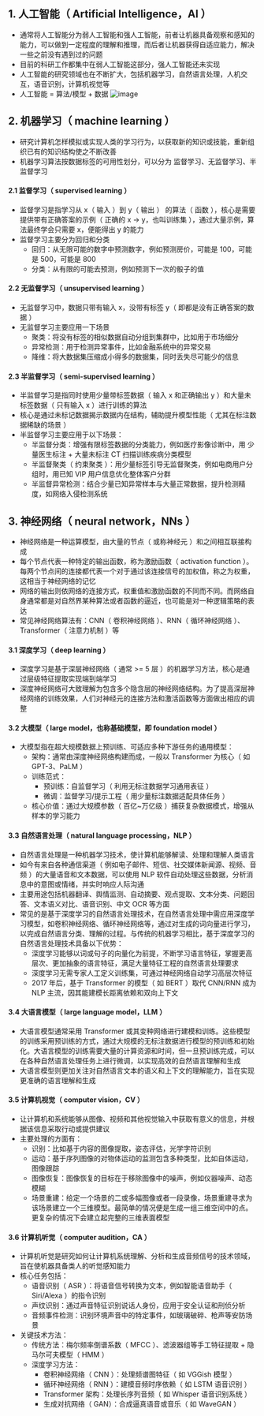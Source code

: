 ## 1. 人工智能（ Artificial Intelligence，AI ）

- 通常将人工智能分为弱人工智能和强人工智能，前者让机器具备观察和感知的能力，可以做到一定程度的理解和推理，而后者让机器获得自适应能力，解决一些之前没有遇到过的问题
- 目前的科研工作都集中在弱人工智能这部分，强人工智能还未实现
- 人工智能的研究领域也在不断扩大，包括机器学习，自然语言处理，人机交互，语音识别，计算机视觉等
- 人工智能 = 算法/模型 + 数据
  ![image](https://github.com/jianyi-gronk/jianyi-gronk/assets/95062803/573d46ec-121a-47ba-9d28-3fd7c553b15b)

## 2. 机器学习（ machine learning ）

- 研究计算机怎样模拟或实现人类的学习行为，以获取新的知识或技能，重新组织已有的知识结构使之不断改善
- 机器学习算法按数据标签的可用性划分，可以分为 监督学习、无监督学习、半监督学习

#### 2.1 监督学习（ supervised learning ）

- 监督学习是指学习从 x（ 输入 ）到 y（ 输出 ） 的算法（ 函数 ），核心是需要提供带有正确答案的示例（ 正确的 x -> y，也叫训练集 ），通过大量示例，算法最终学会只需要 x，便能得出 y 的能力
- 监督学习主要分为回归和分类
  - 回归：从无限可能的数字中预测数字，例如预测房价，可能是 100，可能是 500，可能是 800
  - 分类：从有限的可能去预测，例如预测下一次的骰子的值

#### 2.2 无监督学习（ unsupervised learning ）

- 无监督学习中，数据只带有输入 x，没带有标签 y（ 即都是没有正确答案的数据 ）
- 无监督学习主要应用一下场景
  - 聚类：将没有标签的相似数据自动分组到集群中，比如用于市场细分
  - 异常检测：用于检测异常事件，比如金融系统中的异常交易
  - 降维：将大数据集压缩成小得多的数据集，同时丢失尽可能少的信息

#### 2.3 半监督学习（ semi-supervised learning ）

- 半监督学习是指同时使用少量带标签数据（ 输入 x 和正确输出 y ）和大量未标签数据（ 只有输入 x ）进行训练的算法
- 核心是通过未标记数据揭示数据内在结构，辅助提升模型性能（ 尤其在标注数据稀缺的场景 ）
- 半监督学习主要应用于以下场景：
  - 半监督分类：增强有限标签数据的分类能力，例如医疗影像诊断中，用 少量医生标注 + 大量未标注 CT 扫描训练疾病分类模型
  - 半监督聚类（ 约束聚类 ）：用少量标签引导无监督聚类，例如电商用户分组时，用已知 VIP 用户信息优化整体客户分群
  - 半监督异常检测：结合少量已知异常样本与大量正常数据，提升检测精度，如网络入侵检测系统

## 3. 神经网络（ neural network，NNs ）

- 神经网络是一种运算模型，由大量的节点（ 或称神经元 ）和之间相互联接构成
- 每个节点代表一种特定的输出函数，称为激励函数（ activation function ）。每两个节点间的连接都代表一个对于通过该连接信号的加权值，称之为权重，这相当于神经网络的记忆
- 网络的输出则依网络的连接方式，权重值和激励函数的不同而不同。而网络自身通常都是对自然界某种算法或者函数的逼近，也可能是对一种逻辑策略的表达
- 常见神经网络算法有：CNN（ 卷积神经网络 ）、RNN（ 循环神经网络 ）、Transformer（ 注意力机制 ）等

#### 3.1 深度学习（ deep learning ）

- 深度学习是基于深层神经网络（ 通常 >= 5 层 ）的机器学习方法，核心是通过层级特征提取实现端到端学习
- 深度神经网络可大致理解为包含多个隐含层的神经网络结构。为了提高深层神经网络的训练效果，人们对神经元的连接方法和激活函数等方面做出相应的调整

#### 3.2 大模型（ large model，也称基础模型，即 foundation model ）

- 大模型指在超大规模数据上预训练、可适应多种下游任务的通用模型：
  - 架构：通常由深度神经网络构建而成，一般以 Transformer 为核心（ 如 GPT-3、PaLM ）
  - 训练范式：
    - 预训练：自监督学习（ 利用无标注数据学习通用表征 ）
    - 微调：监督学习/提示工程（ 用少量标注数据适配具体任务 ）
  - 核心价值：通过大规模参数（ 百亿~万亿级 ）捕获复杂数据模式，增强从样本的学习能力

#### 3.3 自然语言处理（ natural language processing，NLP ）

- 自然语言处理是一种机器学习技术，使计算机能够解读、处理和理解人类语言
- 如今有来自各种通信渠道（ 例如电子邮件、短信、社交媒体新闻源、视频、音频 ）的大量语音和文本数据，可以使用 NLP 软件自动处理这些数据，分析消息中的意图或情绪，并实时响应人际沟通
- 主要用途包括机器翻译、舆情监测、自动摘要、观点提取、文本分类、问题回答、文本语义对比、语音识别、中文 OCR 等方面
- 常见的是基于深度学习的自然语言处理技术，在自然语言处理中需应用深度学习模型，如卷积神经网络、循环神经网络等，通过对生成的词向量进行学习，以完成自然语言分类、理解的过程。与传统的机器学习相比，基于深度学习的自然语言处理技术具备以下优势：
  - 深度学习能够以词或句子的向量化为前提，不断学习语言特征，掌握更高层次、更加抽象的语言特征，满足大量特征工程的自然语言处理要求
  - 深度学习无需专家人工定义训练集，可通过神经网络自动学习高层次特征
  - 2017 年后，基于 Transformer 的模型（ 如 BERT ）取代 CNN/RNN 成为 NLP 主流，因其能建模长距离依赖和双向上下文

#### 3.4 大语言模型（ large language model，LLM ）

- 大语言模型通常采用 Transformer 或其变种网络进行建模和训练。这些模型的训练采用预训练的方式，通过大规模的无标注数据进行模型的预训练和初始化。大语言模型的训练需要大量的计算资源和时间，但一旦预训练完成，可以在各种自然语言处理任务上进行微调，以实现高效的自然语言理解和生成
- 大语言模型则更加关注对自然语言文本的语义和上下文的理解能力，旨在实现更准确的语言理解和生成

#### 3.5 计算机视觉（ computer vision，CV ）

- 让计算机和系统能够从图像、视频和其他视觉输入中获取有意义的信息，并根据该信息采取行动或提供建议
- 主要处理的方面有：
  - 识别：比如基于内容的图像提取，姿态评估，光学字符识别
  - 运动：基于序列图像的对物体运动的监测包含多种类型，比如自体运动，图像跟踪
  - 图像恢复：图像恢复的目标在于移除图像中的噪声，例如仪器噪声、动态模糊
  - 场景重建：给定一个场景的二或多幅图像或者一段录像，场景重建寻求为该场景建立一个三维模型。最简单的情况便是生成一组三维空间中的点。更复杂的情况下会建立起完整的三维表面模型

#### 3.6 计算机听觉（ computer audition，CA ）

- 计算机听觉是研究如何让计算机系统理解、分析和生成音频信号的技术领域，旨在使机器具备类人的听觉感知能力
- 核心任务包括：
  - 语音识别（ ASR ）：将语音信号转换为文本，例如智能语音助手（ Siri/Alexa ）的指令识别
  - 声纹识别：通过声音特征识别说话人身份，应用于安全认证和刑侦分析
  - 音频事件检测：识别环境声音中的特定事件，如玻璃破碎、枪声等安防场景
- 关键技术方法：
  - 传统方法：梅尔频率倒谱系数（ MFCC ）、滤波器组等手工特征提取 + 隐马尔可夫模型（ HMM ）
  - 深度学习方法：
    - 卷积神经网络（ CNN ）：处理频谱图特征（ 如 VGGish 模型 ）
    - 循环神经网络（ RNN ）：建模音频时序依赖（ 如 LSTM 语音识别 ）
    - Transformer 架构：处理长序列音频（ 如 Whisper 语音识别系统 ）
    - 生成对抗网络（ GAN）：合成逼真语音或音乐（ 如 WaveGAN ）
